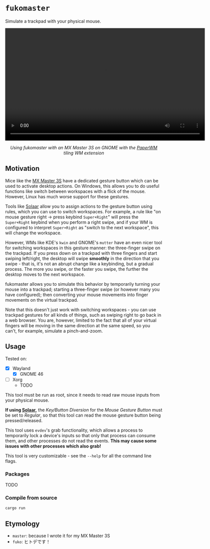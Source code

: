# `fukomaster`

Simulate a trackpad with your physical mouse.

<center>

<video width="640" height="360" controls>
  <source src="https://github.com/aecsocket/fukomaster/assets/43144841/0fffaa5c-bc8e-433e-a646-18f050679336" type="video/mp4">
</video>

*Using fukomaster with an MX Master 3S on GNOME with the
[PaperWM](https://github.com/paperwm/PaperWM) tiling WM extension*

</center>

## Motivation

Mice like the [MX Master 3S] have a dedicated gesture button which can be used to activate desktop
actions. On Windows, this allows you to do useful functions like switch between workspaces with
a flick of the mouse. However, Linux has much worse support for these gestures.

Tools like [Solaar] allow you to assign actions to the gesture button using rules, which you can use
to switch workspaces. For example, a rule like "on mouse gesture right -> press keybind
`Super+Right`" will press the `Super+Right` keybind when you perform a right swipe, and if your WM
is configured to interpret `Super+Right` as "switch to the next workspace", this will change the
workspace.

However, WMs like KDE's `kwin` and GNOME's `mutter` have an even nicer tool for switching workspaces
in this gesture manner: the three-finger swipe on the trackpad. If you press down on a trackpad with
three fingers and start swiping left/right, the desktop will swipe **smoothly** in the direction
that you swipe - that is, it's not an abrupt change like a keybinding, but a gradual process. The
more you swipe, or the faster you swipe, the further the desktop moves to the next workspace.

fukomaster allows you to simulate this behavior by temporarily turning your mouse into a trackpad;
starting a three-finger swipe (or however many you have configured); then converting your mouse
movements into finger movements on the virtual trackpad.

Note that this doesn't just work with switching workspaces - you can use trackpad gestures for all
kinds of things, such as swiping right to go back in a web browser. You are, however, limited to the
fact that all of your virtual fingers will be moving in the same direction at the same speed, so you
can't, for example, simulate a pinch-and-zoom.

## Usage

Tested on:
- [x] Wayland
  - [x] GNOME 46
- [ ] Xorg
  - TODO

This tool must be run as root, since it needs to read raw mouse inputs from your physical mouse.

**If using [Solaar],** the *Key/Button Diversion* for the *Mouse Gesture Button* must be set to
*Regular*, so that this tool can read the mouse gesture button being pressed/released.

This tool uses `evdev`'s grab functionality, which allows a process to temporarily lock a device's
inputs so that only that process can consume them, and other processes do not read the events.
**This may cause some issues with other processes which also grab!**

This tool is very customizable - see the `--help` for all the command line flags.

### Packages

TODO

### Compile from source

```bash
cargo run
```

## Etymology

- `master`: because I wrote it for my MX Master 3S
- `fuko`: ヒトデです！

[MX Master 3S]: https://www.logitech.com/en-eu/products/mice/mx-master-3s.910-006559.html
[Solaar]: https://pwr-solaar.github.io/Solaar/
